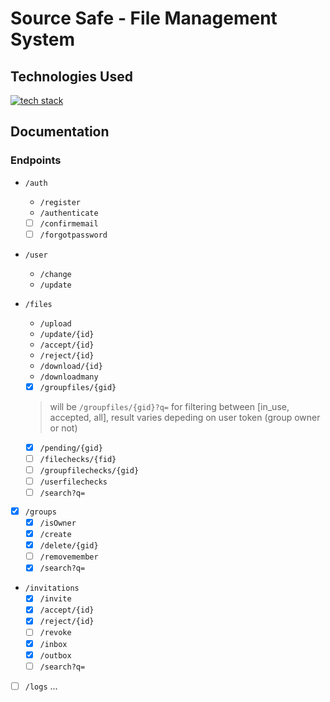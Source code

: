 Source Safe -  File Management System
=========================

## Technologies Used

[![tech stack](https://skillicons.dev/icons?i=spring,java,mysql,react,vite,html,css)](https://skillicons.dev)

## Documentation

### Endpoints

- `/auth`
    - `/register`
    - `/authenticate`
    - [ ] `/confirmemail`
    - [ ] `/forgotpassword`

- `/user`
    - `/change`
    - `/update`

- `/files`
    - `/upload`
    - `/update/{id}`
    - `/accept/{id}`
    - `/reject/{id}`
    - `/download/{id}`
    - `/downloadmany`
    - [X] `/groupfiles/{gid}` 
    > will be `/groupfiles/{gid}?q=` for filtering between [in_use, accepted, all], result varies depeding on user token (group owner or not)
    - [X] `/pending/{gid}`
    - [ ] `/filechecks/{fid}`
    - [ ] `/groupfilechecks/{gid}`
    - [ ] `/userfilechecks`
    - [ ] `/search?q=`

- [X] `/groups`
    - [X] `/isOwner`
    - [X] `/create`
    - [X] `/delete/{gid}`
    - [ ] `/removemember`
    - [x] `/search?q=`

- `/invitations`
    - [X] `/invite`
    - [X] `/accept/{id}`
    - [X] `/reject/{id}`
    - [ ] `/revoke`
    - [X] `/inbox`
    - [X] `/outbox`
    - [ ] `/search?q=`
    
- [ ] `/logs`
    ...